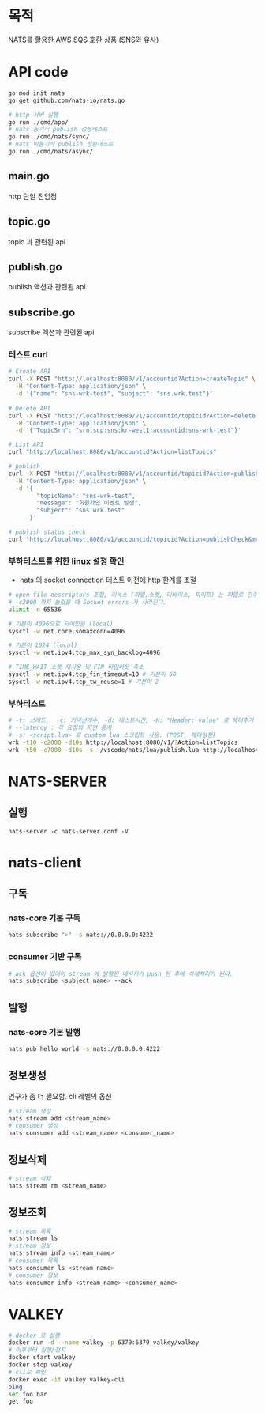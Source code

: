 # 목적
NATS를 활용한 AWS SQS 호환 상품 (SNS와 유사)

# API code
```bash
go mod init nats
go get github.com/nats-io/nats.go

# http 서버 실행
go run ./cmd/app/ 
# nats 동기식 publish 성능테스트
go run ./cmd/nats/sync/
# nats 비동기식 publish 성능테스트
go run ./cmd/nats/async/
```

## main.go 
http 단일 진입점

## topic.go
topic 과 관련된 api 

## publish.go
publish 액션과 관련된 api

## subscribe.go
subscribe 액션과 관련된 api 

### 테스트 curl
```bash
# Create API
curl -X POST "http://localhost:8080/v1/accountid?Action=createTopic" \
  -H "Content-Type: application/json" \
  -d '{"name": "sns-wrk-test", "subject": "sns.wrk.test"}'
 
# Delete API
curl -X POST "http://localhost:8080/v1/accountid/topicid?Action=deleteTopic" \
  -H "Content-Type: application/json" \
  -d '{"TopicSrn": "srn:scp:sns:kr-west1:accountid:sns-wrk-test"}'

# List API
curl "http://localhost:8080/v1/accountid?Action=listTopics"

# publish
curl -X POST "http://localhost:8080/v1/accountid/topicid?Action=publish" \
  -H "Content-Type: application/json" \
  -d '{
        "topicName": "sns-wrk-test",
        "message": "회원가입 이벤트 발생",
        "subject": "sns.wrk.test"
      }'

# publish status check
curl "http://localhost:8080/v1/accountid/topicid?Action=publishCheck&messageId=<message-id>"

```

### 부하테스트를 위한 linux 설정 확인
- nats 의 socket connection 테스트 이전에 http 한계를 조절
```bash
# open file descriptors 조절, 리눅스 (파일,소켓, 디바이스, 파이프) 는 파일로 간주
# -c2000 까지 늘렸을 때 Socket errors 가 사라진다. 
ulimit -n 65536

# 기본이 4096으로 되어있음 (local)
sysctl -w net.core.somaxconn=4096

# 기본이 1024 (local)
sysctl -w net.ipv4.tcp_max_syn_backlog=4096

# TIME_WAIT 소켓 재사용 및 FIN 타임아웃 축소
sysctl -w net.ipv4.tcp_fin_timeout=10 # 기본이 60
sysctl -w net.ipv4.tcp_tw_reuse=1 # 기본이 2
```

### 부하테스트
```bash
# -t: 쓰레드,  -c: 커넥션개수, -d: 테스트시간, -H: "Header: value" 로 헤더추가
# --latency : 각 요청의 지연 통계
# -s: <script.lua> 로 custom lua 스크립트 사용. (POST, 헤더설정)
wrk -t10 -c2000 -d10s http://localhost:8080/v1/?Action=listTopics
wrk -t50 -c7000 -d10s -s ~/vscode/nats/lua/publish.lua http://localhost:8080/v1/accountid/topicid?Action=publish
```

# NATS-SERVER
## 실행
```nats-server -c nats-server.conf -V```

# nats-client

## 구독
### nats-core 기본 구독
```bash
nats subscribe ">" -s nats://0.0.0.0:4222
```
### consumer 기반 구독 
```bash
# ack 옵션이 있어야 stream 에 발행된 메시지가 push 된 후에 삭제처리가 된다. 
nats subscribe <subject_name> --ack
```

## 발행
### nats-core 기본 발행
```bash
nats pub hello world -s nats://0.0.0.0:4222
```

## 정보생성
연구가 좀 더 필요함. cli 레벨의 옵션

```bash
# stream 생성
nats stream add <stream_name>
# consumer 생성
nats consumer add <stream_name> <consumer_name>
```

## 정보삭제
```bash
# stream 삭제
nats stream rm <stream_name>
```

## 정보조회
```bash
# stream 목록
nats stream ls
# stream 정보
nats stream info <stream_name>
# consumer 목록
nats consumer ls <stream_name>
# consumer 정보
nats consumer info <stream_name> <consumer_name>
```

# VALKEY
```bash
# docker 로 실행
docker run -d --name valkey -p 6379:6379 valkey/valkey
# 이후부터 실행/정지
docker start valkey
docker stop valkey
# cli로 확인
docker exec -it valkey valkey-cli
ping
set foo bar
get foo
```